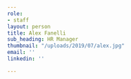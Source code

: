 ```yaml
---
role:
- staff
layout: person
title: Alex Fanelli
sub_heading: HR Manager
thumbnail: "/uploads/2019/07/alex.jpg"
email: ''
linkedin: ''

---
```

